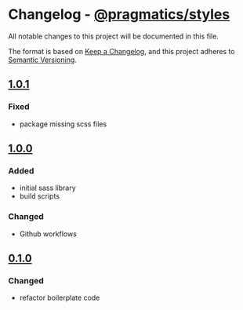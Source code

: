 # Changelog - [@pragmatics/styles]

All notable changes to this project will be documented in this file.

The format is based on [Keep a Changelog](https://keepachangelog.com/en/1.0.0/),
and this project adheres to [Semantic Versioning](https://semver.org/spec/v2.0.0.html).

## [1.0.1]

### Fixed

- package missing scss files

## [1.0.0]

### Added

- initial sass library
- build scripts

### Changed

- Github workflows

## [0.1.0]

### Changed

- refactor boilerplate code

[1.0.1]: https://github.com/pvds/styles/tree/1.0.1
[1.0.0]: https://github.com/pvds/styles/tree/1.0.0
[0.1.0]: https://github.com/pvds/styles/tree/0.1.0
[@pragmatics/styles]: https://github.com/pvds/styles
